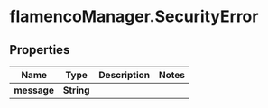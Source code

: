 # flamencoManager.SecurityError

## Properties

Name | Type | Description | Notes
------------ | ------------- | ------------- | -------------
**message** | **String** |  | 


